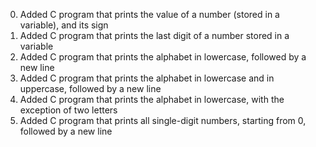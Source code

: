 <ol start="0">
<li>Added C program that prints the value of a number (stored in a variable), and its sign</li>
<li>Added C program that prints the last digit of a number stored in a variable</li>
<li>Added C program that prints the alphabet in lowercase, followed by a new line</li>
<li>Added C program that prints the alphabet in lowercase and in uppercase, followed by a new line</li>
<li>Added C program that prints the alphabet in lowercase, with the exception of two letters</li>
<li>Added C program that prints all single-digit numbers, starting from 0, followed by a new line</li>

</ol>
